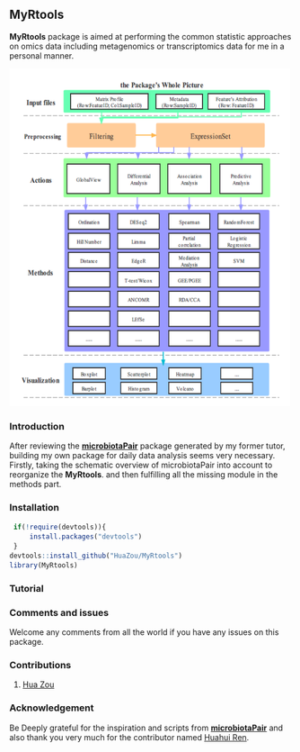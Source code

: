 ## MyRtools

**MyRtools** package is aimed at performing the common statistic approaches on omics data including metagenomics or transcriptomics data for me in a personal manner.  

<img src="figure/01.overview.jpg" width="500" height="600">

### Introduction

After reviewing the **[microbiotaPair](https://github.com/rusher321/microbiotaPair)** package generated by my former tutor, building my own package for daily data analysis seems very necessary. Firstly, taking the schematic overview of microbiotaPair into account to reorganize the **MyRtools**. and then fulfilling all the missing module in the methods part.

### Installation

```R
 if(!require(devtools)){
     install.packages("devtools")
 }
devtools::install_github("HuaZou/MyRtools")
library(MyRtools)
```



### Tutorial





### Comments and issues

Welcome any comments from all the world if you have any issues on this package. 



### Contributions

1. [Hua Zou](https://github.com/zouhua)

### Acknowledgement

Be Deeply grateful for the inspiration and scripts from **[microbiotaPair](https://github.com/rusher321/microbiotaPair)** and also thank you very much for the contributor named [Huahui Ren](https://github.com/rusher321).